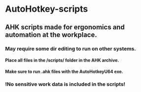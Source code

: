 # AutoHotkey-scripts

## AHK scripts made for ergonomics and automation at the workplace.
### May require some dir editing to run on other systems.
#### Place all files in the /scripts/ folder in the AHK archive.
#### Make sure to run .ahk files with the AutoHotkeyU64 exe.

### !No sensitive work data is included in the scripts!

